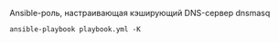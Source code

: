 Ansible-роль, настраивающая кэширующий DNS-сервер dnsmasq

```
ansible-playbook playbook.yml -K
```
